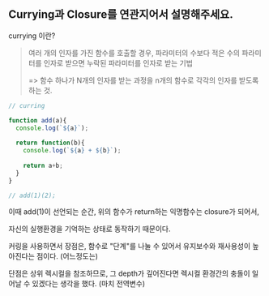 ## Currying과 Closure를 연관지어서 설명해주세요.



currying 이란?

> 여러 개의 인자를 가진 함수를 호출할 경우, 파라미터의 수보다 적은 수의 파라미터를 인자로 받으면 누락된 파라미터를 인자로 받는 기법
>
> => 함수 하나가 N개의 인자를 받는 과정을 n개의 함수로 각각의 인자를 받도록 하는 것.



```js
// curring

function add(a){
  console.log(`${a}`);
  
  return function(b){
    console.log(`${a} + ${b}`);
    
    return a+b;
  }
}

// add(1)(2);
```



이때 add(1)이 선언되는 순간, 위의 함수가 return하는 익명함수는 closure가 되어서,

자신의 실행환경을 기억하는 상태로 동작하기 때문이다.

커링을 사용하면서 장점은, 함수로 "단계"를 나눌 수 있어서 유지보수와 재사용성이 높아진다는 점이다. (어느정도는)

단점은 상위 렉시컬을 참조하므로, 그 depth가 깊어진다면 렉시컬 환경간의 충돌이 일어날 수 있겠다는 생각을 했다. (마치 전역변수)

